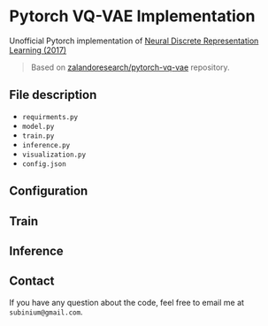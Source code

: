 # Pytorch VQ-VAE Implementation

Unofficial Pytorch implementation of [Neural Discrete Representation Learning (2017)](https://arxiv.org/abs/1711.00937)

> Based on [zalandoresearch/pytorch-vq-vae](https://github.com/zalandoresearch/pytorch-vq-vae) repository.

## File description

- `requirments.py`
- `model.py`
- `train.py`
- `inference.py`
- `visualization.py`
- `config.json`

## Configuration

## Train

## Inference

## Contact

If you have any question about the code, feel free to email me at `subinium@gmail.com`.